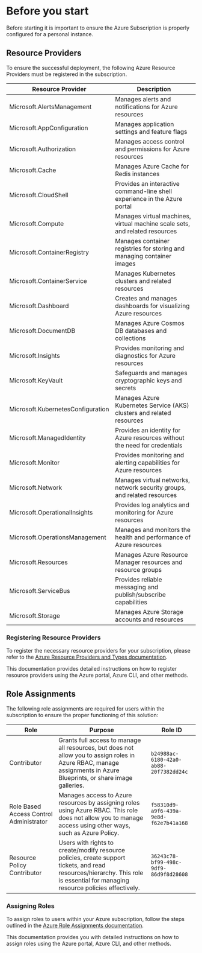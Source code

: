 # Before you start

Before starting it is important to ensure the Azure Subscription is properly configured for a personal instance.

## Resource Providers

To ensure the successful deployment, the following Azure Resource Providers must be registered in the subscription.

| Resource Provider                 | Description                                                                 |
|-----------------------------------|-----------------------------------------------------------------------------|
| Microsoft.AlertsManagement        | Manages alerts and notifications for Azure resources                        |
| Microsoft.AppConfiguration        | Manages application settings and feature flags                              |
| Microsoft.Authorization           | Manages access control and permissions for Azure resources                  |
| Microsoft.Cache                   | Manages Azure Cache for Redis instances                                     |
| Microsoft.CloudShell              | Provides an interactive command-line shell experience in the Azure portal   |
| Microsoft.Compute                 | Manages virtual machines, virtual machine scale sets, and related resources |
| Microsoft.ContainerRegistry       | Manages container registries for storing and managing container images      |
| Microsoft.ContainerService        | Manages Kubernetes clusters and related resources                           |
| Microsoft.Dashboard               | Creates and manages dashboards for visualizing Azure resources              |
| Microsoft.DocumentDB              | Manages Azure Cosmos DB databases and collections                           |
| Microsoft.Insights                | Provides monitoring and diagnostics for Azure resources                     |
| Microsoft.KeyVault                | Safeguards and manages cryptographic keys and secrets                       |
| Microsoft.KubernetesConfiguration | Manages Azure Kubernetes Service (AKS) clusters and related resources       |
| Microsoft.ManagedIdentity         | Provides an identity for Azure resources without the need for credentials   |
| Microsoft.Monitor                 | Provides monitoring and alerting capabilities for Azure resources           |
| Microsoft.Network                 | Manages virtual networks, network security groups, and related resources    |
| Microsoft.OperationalInsights     | Provides log analytics and monitoring for Azure resources                   |
| Microsoft.OperationsManagement    | Manages and monitors the health and performance of Azure resources          |
| Microsoft.Resources               | Manages Azure Resource Manager resources and resource groups                |
| Microsoft.ServiceBus              | Provides reliable messaging and publish/subscribe capabilities              |
| Microsoft.Storage                 | Manages Azure Storage accounts and resources                                |

### Registering Resource Providers

To register the necessary resource providers for your subscription, please refer to the [Azure Resource Providers and Types documentation](https://learn.microsoft.com/en-us/azure/azure-resource-manager/management/resource-providers-and-types).

This documentation provides detailed instructions on how to register resource providers using the Azure portal, Azure CLI, and other methods.

## Role Assignments

The following role assignments are required for users within the subscription to ensure the proper functioning of this solution:

| Role                          | Purpose                                                                                                  | Role ID                                          |
|-------------------------------|----------------------------------------------------------------------------------------------------------|--------------------------------------------------|
| Contributor                   | Grants full access to manage all resources, but does not allow you to assign roles in Azure RBAC, manage assignments in Azure Blueprints, or share image galleries. | `b24988ac-6180-42a0-ab88-20f7382dd24c`           |
| Role Based Access Control Administrator | Manages access to Azure resources by assigning roles using Azure RBAC. This role does not allow you to manage access using other ways, such as Azure Policy. | `f58310d9-a9f6-439a-9e8d-f62e7b41a168`           |
| Resource Policy Contributor   | Users with rights to create/modify resource policies, create support tickets, and read resources/hierarchy. This role is essential for managing resource policies effectively. | `36243c78-bf99-498c-9df9-86d9f8d28608`           |

### Assigning Roles

To assign roles to users within your Azure subscription, follow the steps outlined in the [Azure Role Assignments documentation](https://learn.microsoft.com/en-us/azure/role-based-access-control/role-assignments-steps).

This documentation provides you with detailed instructions on how to assign roles using the Azure portal, Azure CLI, and other methods.